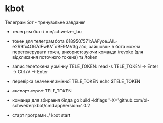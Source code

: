# kbot
Телеграм бот - тренувальне завдання


- телеграм бот:
t.me/schweizer_bot

- токен для телеграм бота
6189507571:AAFyoeJAIL-e2R9fu4O67dFwKVToBE9MV3g
або, зайшовши в бота можна перегенерувати токен, використовуючи команди /revoke (для відкликання поточного токена) та /token

- запис телетокена у змінну TELE_TOKEN:
read -s TELE_TOKEN -> Enter -> Ctrl+V -> Enter

- перевірка значення змінної TELE_TOKEN
echo $TELE_TOKEN

- експорт
export TELE_TOKEN

- команда для збирання білда 
go build -ldflags "-X="github.com/ol-schweizer/kbot/cmd.appVersion=1.0.2

- cтарт програми
./ kbot start